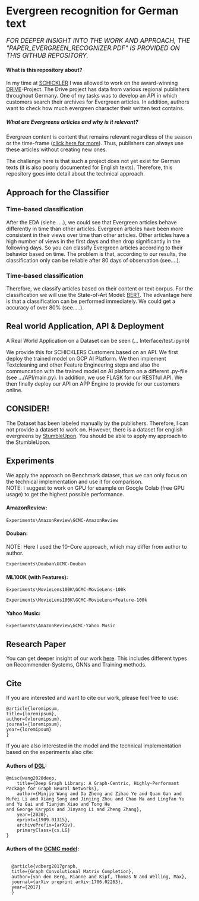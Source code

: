 # Evergreen recognition for German text

 <big><i> FOR DEEPER INSIGHT INTO THE WORK AND APPROACH, THE "PAPER_EVERGREEN_RECOGNIZER.PDF" IS PROVIDED ON THIS GITHUB REPOSITORY. </i></big>

#### What is this repository about?
In my time at <a href="https://www.schickler.de/">SCHICKLER</a> I was allowed to work on the award-winning <a href="https://www.presseportal.de/pm/8218/4932175">DRIVE</a>-Project.
The Drive project has data from various regional publishers throughout Germany. 
One of my tasks was to develop an API in which customers search their archives for Evergreen articles. In addition, authors want to check how much evergreen character their written text contains.

##### What are Evergreens articles and why is it relevant?

Evergreen content is content that remains relevant regardless of the season or the time-frame (<a href="https://www.brainlabsdigital.com/blog/what-is-evergreen-content/#:~:text=Evergreen%20content%20definition,that%20never%20lose%20their%20leaves.">click here for more</a>). Thus, publishers can always use these articles without creating new ones. 

The challenge here is that such a project does not yet exist for German texts (it is also poorly documented for English texts). 
Therefore, this repository goes into detail about the technical approach. 

## Approach for the Classifier

### Time-based classification
After the EDA (siehe ....), we could see that Evergreen articles behave differently in time than other articles. Evergreen articles have been more consistent in their views over time than other articles. Other articles have a high number of views in the first days and then drop significantly in the following days. So you can classify Evergreen articles according to their behavior based on time. The problem is that, according to our results, the classification only can be reliable after 80 days of observation (see....). 

### Time-based classification
Therefore, we classify articles based on their content or text corpus. For the classification we will use the State-of-Art Model: <a href="https://arxiv.org/abs/1810.04805">BERT</a>. The advantage here is that a classification can be performed immediately. We could get a accuracy of over 80% (see.....). 


## Real world Application, API & Deployment

A Real World Application on a Dataset can be seen (... Interface/test.ipynb)

We provide this for SCHICKLERS Customers based on an API. We first deploy the trained model on GCP AI Platform. We then implement Textcleaning and other Feature Engineering steps and also the communcation with the trained model on AI platform on a different .py-file (see .../API/main.py). In addition, we use FLASK for our RESTful API. We then finally deploy our API on APP Engine to provide for our customers online. 










## CONSIDER!
The Dataset has been labeled manually by the publishers. Therefore, I can not provide a dataset to work on. However, there is a dataset for english evergreens
by <a href="https://www.kaggle.com/c/stumbleupon">StumbleUpon</a>. You should be able to apply my approach to the StumbleUpon. 










## Experiments
We apply the approach on Benchmark dataset, thus we can only focus on the technical implementation and use it for comparison.  <br>
NOTE: I suggest to work on GPU for example on Google Colab (free GPU usage) to get the highest possible performance.
 
#### AmazonReview:
  ```
  Experiments\AmazonReview\GCMC-AmazonReview
  ```
#### Douban:
NOTE: Here I used the 10-Core approach, which may differ from author to author. 
  ```
  Experiments\Douban\GCMC-Douban
  ```
  
#### ML100K (with Features):
  ```
  Experiments\MovieLens100K\GCMC-MovieLens-100k
  
  Experiments\MovieLens100K\GCMC-MovieLens+Feature-100k
  ```
  
#### Yahoo Music:
  ```
  Experiments\AmazonReview\GCMC-Yahoo Music
  ```
  
## Research Paper
You can get deeper insight of our work <a href="https://www.dgl.ai/">here</a>.
This includes different types on Recommender-Systems, GNNs and Training methods.

## Cite
If you are interested and want to cite our work, please feel free to use:

  ```
  @article{loremipsum,
  title={loremipsum},
  author={vloremipsum},
  journal={loremipsum},
  year={loremipsum}
  }
  ```
  
If you are also interested in the model and the technical implementation based on the experiments also cite:
  
#### Authors of <a href="https://arxiv.org/abs/1909.01315">DGL</a>: 
  ```
  @misc{wang2020deep,
      title={Deep Graph Library: A Graph-Centric, Highly-Performant Package for Graph Neural Networks}, 
      author={Minjie Wang and Da Zheng and Zihao Ye and Quan Gan and Mufei Li and Xiang Song and Jinjing Zhou and Chao Ma and Lingfan Yu and Yu Gai and Tianjun Xiao and Tong He
  and George Karypis and Jinyang Li and Zheng Zhang},
      year={2020},
      eprint={1909.01315},
      archivePrefix={arXiv},
      primaryClass={cs.LG}
  }
```
  
#### Authors of  the <a href="https://arxiv.org/abs/1706.02263">GCMC model</a>: 
``` 

  @article{vdberg2017graph,
  title={Graph Convolutional Matrix Completion},
  author={van den Berg, Rianne and Kipf, Thomas N and Welling, Max},
  journal={arXiv preprint arXiv:1706.02263},
  year={2017}
  }
```

